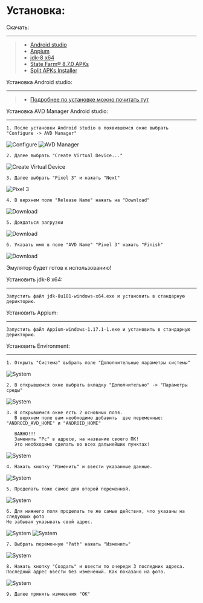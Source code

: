 Установка:
========
Скачать:
________
> * [Android studio](http://webdesign.ru.net)
> * [Appium](https://github.com/appium/appium-desktop/releases/download/v1.17.1-1/Appium-windows-1.17.1-1.exe)
> * [jdk-8 x64](https://mega.nz/#!lgdHSAJB!YCLwj5De1pq7auhfCYNxfHQppqFRnz13JjKxPHln2pQ)
> * [State Farm® 8.7.0 APKs ](https://apkplz.net/download-app/com.statefarm.pocketagent)
> * [Split APKs Installer](https://apkplz.net/app/com.aefyr.sai)

Установка Android studio:
________
> * [Подробнее по установке можно почитать тут](https://lumpics.ru/install-android-studio-on-computer/)


Установка AVD Manager Android studio:
________
    1. После установки Android studio в появившемся окне выбрать "Configure -> AVD Manager"

![Configure](https://i.ibb.co/0Z7j1w9/2020-07-20-15-58-56.png)
![AVD Manager](https://i.ibb.co/nBRn3cY/2020-07-20-16-00-18.png)

    2. Далее выбрать "Create Virtual Device..."

![Create Virtual Device](https://i.ibb.co/HNZJQ7Y/2020-07-20-16-02-05.png)

    3. Далее выбрать "Pixel 3" и нажать "Next"
    
![Pixel 3](https://i.ibb.co/sWLtVP2/2020-07-20-16-02-26.png)

    4. В верхнем поле "Release Name" нажать на "Download"
    
![Download](https://i.ibb.co/RSRSKt3/2020-07-20-16-02-45.png)

    5. Дождаться загрузки
    
![Download](https://i.ibb.co/NCV67Pp/2020-07-20-16-03-09.png)

    6. Указать имя в поле "AVD Name" "Pixel 3" нажать "Finish"
    
![Download](https://i.ibb.co/tZx7xH2/2020-07-20-16-03-36.png)

Эмулятор будет готов к использованию!

Установить jdk-8 x64:
________

    Запустить файл jdk-8u181-windows-x64.exe и установить в стандарную дерикторию.
    
Установить Appium:
________

    Запустить файл Appium-windows-1.17.1-1.exe и установить в стандарную дерикторию.
    
Установить Environment:
________

    1. Открыть "Система" выбрать поле "Дополнительные параметры системы"

![System](https://i.ibb.co/NWmCKkg/2020-07-20-16-40-28.png)


    2. В открывшемся окне выбрать вкладку "Дополнительно" -> "Параметры среды" 

![System](https://i.ibb.co/wRPhNr8/image.png)

    3. В открывшемся окне есть 2 основных поля.  
       В верхнем поле вам необходимо добавить  две переменные: "ANDROID_AVD_HOME" и "ANDROID_HOME"
       
       ВАЖНО!!!
       Заменить "Pc" в адресе, на название своего ПК!
       Это необходимо сделать во всех дальнейших пунктах!

![System](https://i.ibb.co/fvYsdgG/1.png)

    4. Нажать кнопку "Изменить" и ввести указанные данные. 

![System](https://i.ibb.co/hFW1kF0/2.png)

    5. Проделать тоже самое для второй переменной. 

![System](https://i.ibb.co/RDPFqZz/3.png)

    6. Для нижнего поля проделать те же самые действия, что указаны на следующих фото 
    Не забывая указывать свой адрес.

![System](https://i.ibb.co/0cZQX7S/4.png)
![System](https://i.ibb.co/K9DGg3J/5.png)

    7. Выбрать переменную "Path" нажать "Изменить" 

![System](https://i.ibb.co/tB3QHQQ/6.png)

    8. Нажать кнопку "Создать" и ввести по очереди 3 последних адреса.
    Последний адрес ввести без изменений. Как показано на фото. 

![System](https://i.ibb.co/K5wbHrr/7.png)

    9. Далее принять измнеения "OK"
    

